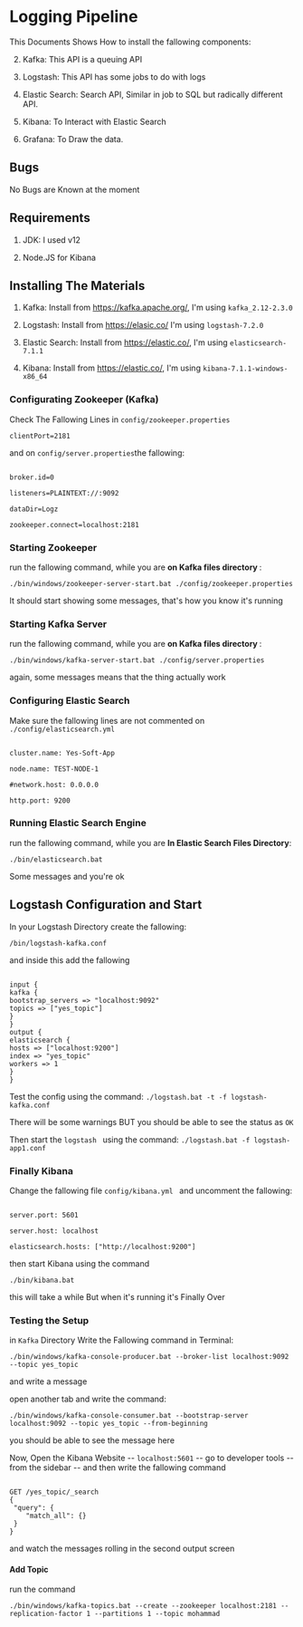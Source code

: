 # Logging Pipeline 

This Documents Shows How to install the fallowing components:

 2. Kafka: This API is a queuing API

 3. Logstash: This API has some jobs to do with logs 

 4. Elastic Search: Search API, Similar in job to SQL but radically different API.

 5. Kibana: To Interact with Elastic Search 

 6. Grafana: To Draw the data.

 ## Bugs

No Bugs are Known at the moment

 ## Requirements

 1. JDK: I used v12

 2. Node.JS for Kibana

 ## Installing The Materials

 1. Kafka: Install from <https://kafka.apache.org/>, I'm using `kafka_2.12-2.3.0`

 2. Logstash: Install from <https://elasic.co/>  I'm using `logstash-7.2.0`

 3. Elastic Search: Install from <https://elastic.co/>, I'm using `elasticsearch-7.1.1`

 4. Kibana: Install from <https://elastic.co/>, I'm using `kibana-7.1.1-windows-x86_64`

 ### Configurating Zookeeper (Kafka)

Check The Fallowing Lines in `config/zookeeper.properties`

```
clientPort=2181
```

and on `config/server.properties`the fallowing:

 ```

broker.id=0

listeners=PLAINTEXT://:9092

dataDir=Logz

zookeeper.connect=localhost:2181

 ```

 ### Starting Zookeeper 

run the fallowing command, while you are <b>on Kafka files directory </b>:

```
./bin/windows/zookeeper-server-start.bat ./config/zookeeper.properties
```

It should start showing some messages, that's how you know it's running

 ### Starting Kafka Server

run the fallowing command, while you are <b>on Kafka files directory </b>:

```
./bin/windows/kafka-server-start.bat ./config/server.properties
```

again, some messages means that the thing actually work

 ### Configuring Elastic Search

Make sure the fallowing lines are not commented on `./config/elasticsearch.yml`

 ```

cluster.name: Yes-Soft-App

node.name: TEST-NODE-1

 #network.host: 0.0.0.0

http.port: 9200

 ```

 ### Running Elastic Search Engine

run the fallowing command, while you are <b>In Elastic Search Files Directory</b>:

```
./bin/elasticsearch.bat
```

Some messages and you're ok

 ## Logstash Configuration and Start

In your Logstash Directory create the fallowing: 

```
/bin/logstash-kafka.conf
```

and inside this add the fallowing

 ```

input {
kafka {
bootstrap_servers => "localhost:9092"
topics => ["yes_topic"]
}
}
output {
elasticsearch {
hosts => ["localhost:9200"]
index => "yes_topic"
workers => 1
}
}

 ```

Test the config using the command: `./logstash.bat -t -f logstash-kafka.conf`

There will be some warnings BUT you should be able to see the status as `OK`

Then start the `logstash ` using the command: `./logstash.bat -f logstash-app1.conf`

 ### Finally Kibana

Change the fallowing file `config/kibana.yml ` and uncomment the fallowing:

 ```

server.port: 5601

server.host: localhost

elasticsearch.hosts: ["http://localhost:9200"]

 ```

then start Kibana using the command

```
./bin/kibana.bat
```

this will take a while But when it's running it's Finally Over

 ### Testing the Setup 

in `Kafka` Directory Write the Fallowing command in Terminal:

```
./bin/windows/kafka-console-producer.bat --broker-list localhost:9092 --topic yes_topic
```

and write a message

open another tab and write the command:

```
./bin/windows/kafka-console-consumer.bat --bootstrap-server localhost:9092 --topic yes_topic --from-beginning
```

you should be able to see the message here

Now, Open the Kibana Website -- `localhost:5601` -- go to developer tools -- from the sidebar -- and then write the fallowing command

 ```

GET /yes_topic/_search
{
  "query": {
     "match_all": {}
  }
}

 ```

and watch the messages rolling in the second output screen



#### Add Topic 

run the command 

```
./bin/windows/kafka-topics.bat --create --zookeeper localhost:2181 --replication-factor 1 --partitions 1 --topic mohammad
```

